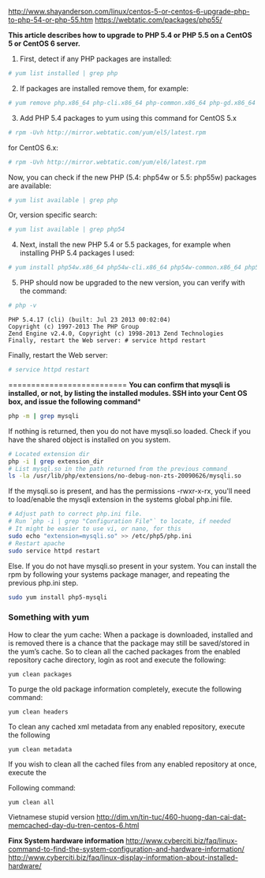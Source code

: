 http://www.shayanderson.com/linux/centos-5-or-centos-6-upgrade-php-to-php-54-or-php-55.htm
https://webtatic.com/packages/php55/

**This article describes how to upgrade to PHP 5.4 or PHP 5.5 on a CentOS 5 or CentOS 6 server.**

1. First, detect if any PHP packages are installed:
```bash
# yum list installed | grep php
```
2. If packages are installed remove them, for example:
```bash
# yum remove php.x86_64 php-cli.x86_64 php-common.x86_64 php-gd.x86_64 php-ldap.x86_64 php-mbstring.x86_64 php-mcrypt.x86_64 php-mysql.x86_64 php-pdo.x86_64
```
3. Add PHP 5.4 packages to yum using this command 
  for CentOS 5.x
```bash
# rpm -Uvh http://mirror.webtatic.com/yum/el5/latest.rpm
```
 for CentOS 6.x:
```bash
# rpm -Uvh http://mirror.webtatic.com/yum/el6/latest.rpm
```
Now, you can check if the new PHP (5.4: php54w or 5.5: php55w) packages are available:
```bash
# yum list available | grep php
``` 
Or, version specific search:
```bash
# yum list available | grep php54
```
4. Next, install the new PHP 5.4 or 5.5 packages, for example when installing PHP 5.4 packages I used:
```bash
# yum install php54w.x86_64 php54w-cli.x86_64 php54w-common.x86_64 php54w-gd.x86_64 php54w-ldap.x86_64 php54w-mbstring.x86_64 php54w-mcrypt.x86_64 php54w-mysql.x86_64 php54w-pdo.x86_64
```
5. PHP should now be upgraded to the new version, you can verify with the command:
```bash
# php -v
```
    PHP 5.4.17 (cli) (built: Jul 23 2013 00:02:04)
    Copyright (c) 1997-2013 The PHP Group
    Zend Engine v2.4.0, Copyright (c) 1998-2013 Zend Technologies
    Finally, restart the Web server: # service httpd restart

Finally, restart the Web server:
```bash
# service httpd restart
```

==========================
**You can confirm that mysqli is installed, or not, by listing the installed modules. SSH into your Cent OS box, and issue the following command***

```bash
php -m | grep mysqli
```

If nothing is returned, then you do not have mysqli.so loaded. Check if you have the shared object is installed on you system.

```bash
# Located extension dir
php -i | grep extension_dir
# List mysql.so in the path returned from the previous command
ls -la /usr/lib/php/extensions/no-debug-non-zts-20090626/mysqli.so
```

If the mysqli.so is present, and has the permissions -rwxr-x-rx, 
you'll need to load/enable the mysqli extension in the systems global php.ini file.

```bash
# Adjust path to correct php.ini file. 
# Run `php -i | grep "Configuration File"` to locate, if needed
# It might be easier to use vi, or nano, for this
sudo echo "extension=mysqli.so" >> /etc/php5/php.ini
# Restart apache
sudo service httpd restart
```

Else. If you do not have mysqli.so present in your system. 
You can install the rpm by following your systems package manager, and repeating the previous php.ini step.

```bash
sudo yum install php5-mysqli
```

### Something with yum
How to clear the yum cache:
When a package is downloaded, installed and is removed there is a chance that the package may still be saved/stored in the yum’s cache. So to clean all the cached packages from the enabled repository cache directory, login as root and execute the following:

```yum clean packages```

To purge the old package information completely, execute the following command:

```yum clean headers```

To clean any cached xml metadata from any enabled repository, execute the following

```yum clean metadata```

If you wish to clean all the cached files from any enabled repository at once, execute the

Following command:

```yum clean all```

Vietnamese stupid version
http://dim.vn/tin-tuc/460-huong-dan-cai-dat-memcached-day-du-tren-centos-6.html

**Finx System hardware information**
http://www.cyberciti.biz/faq/linux-command-to-find-the-system-configuration-and-hardware-information/
http://www.cyberciti.biz/faq/linux-display-information-about-installed-hardware/

